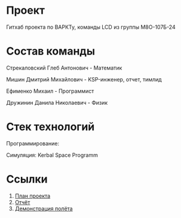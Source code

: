 # Проект
Гитхаб проекта по ВАРКТу, команды LCD из группы М8О-107Б-24

# Состав команды 
Стрекаловский Глеб Антонович - Математик

Мишин Дмитрий Михайлович - KSP-инженер, отчет, тимлид

Ефименко Михаил - Программист

Дружинин Данила Николаевич - Физик


# Стек технологий
Программирование: 

Симуляция: Kerbal Space Programm

# Ссылки
1. [План проекта]()
2. [Отчёт]()
3. [Демонстрация полёта]()
